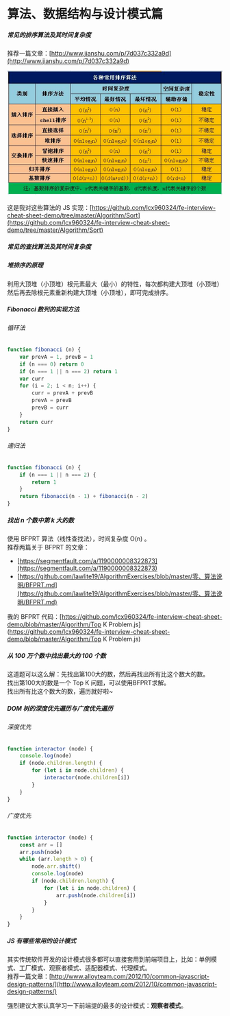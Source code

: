 # 算法、数据结构与设计模式篇

##### 常见的排序算法及其时间复杂度

推荐一篇文章：[http://www.jianshu.com/p/7d037c332a9d](http://www.jianshu.com/p/7d037c332a9d)

![](/assets/sort.png)

这是我对这些算法的 JS 实现：[https://github.com/lcx960324/fe-interview-cheat-sheet-demo/tree/master/Algorithm/Sort](https://github.com/lcx960324/fe-interview-cheat-sheet-demo/tree/master/Algorithm/Sort)

##### 常见的查找算法及其时间复杂度

##### 堆排序的原理

利用大顶堆（小顶堆）根元素最大（最小）的特性，每次都构建大顶堆（小顶堆）然后再去除根元素重新构建大顶堆（小顶堆），即可完成排序。

##### Fibonacci 数列的实现方法

###### 循环法

```js
function fibonacci (n) {
    var prevA = 1, prevB = 1
    if (n === 0) return 0
    if (n === 1 || n === 2) return 1
    var curr
    for (i = 2; i < n; i++) {
        curr = prevA + prevB
        prevA = prevB
        prevB = curr
    }
    return curr
}
```

###### 递归法

```js
function fibonacci (n) {
    if (n === 1 || n === 2) {
        return 1
    }
    return fibonacci(n - 1) + fibonacci(n - 2)
}
```

##### 找出 n 个数中第 k 大的数

使用 BFPRT 算法（线性查找法），时间复杂度 O\(n\) 。  
推荐两篇关于 BFPRT 的文章：

* [https://segmentfault.com/a/1190000008322873](https://segmentfault.com/a/1190000008322873)
* [https://github.com/lawlite19/AlgorithmExercises/blob/master/零、算法说明/BFPRT.md](https://github.com/lawlite19/AlgorithmExercises/blob/master/零、算法说明/BFPRT.md)

我的 BFPRT 代码：[https://github.com/lcx960324/fe-interview-cheat-sheet-demo/blob/master/Algorithm/Top K Problem.js](https://github.com/lcx960324/fe-interview-cheat-sheet-demo/blob/master/Algorithm/Top K Problem.js)

##### 从 100 万个数中找出最大的 100 个数

这道题可以这么解：先找出第100大的数，然后再找出所有比这个数大的数。  
找出第100大的数是一个 Top K 问题，可以使用BFPRT求解。  
找出所有比这个数大的数，遍历就好啦~

##### DOM 树的深度优先遍历与广度优先遍历

###### 深度优先

```js
function interactor (node) {
    console.log(node)
    if (node.children.length) {
        for (let i in node.children) {
            interactor(node.children[i])
        }
    }
}
```

###### 广度优先

```js
function interactor (node) {
    const arr = []
    arr.push(node)
    while (arr.length > 0) {
        node.arr.shift()
        console.log(node)
        if (node.children.length) {
            for (let i in node.children) {
                arr.push(node.children[i])
            }
        }
    }
}
```

##### JS 有哪些常用的设计模式

其实传统软件开发的设计模式很多都可以直接套用到前端项目上，比如：单例模式、工厂模式、观察者模式、适配器模式、代理模式。  
推荐一篇文章：[http://www.alloyteam.com/2012/10/common-javascript-design-patterns/](http://www.alloyteam.com/2012/10/common-javascript-design-patterns/)

强烈建议大家认真学习一下前端提的最多的设计模式：**观察者模式**。


